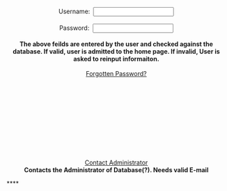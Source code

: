<!DOCTYPE html PUBLIC "-//W3C//DTD XHTML 1.0 Transitional//EN" "http://www.w3.org/TR/xhtml1/DTD/xhtml1-transitional.dtd">
<html xmlns="http://www.w3.org/1999/xhtml">

<head>
<meta content="ja" http-equiv="Content-Language" />
<meta content="text/html; charset=utf-8" http-equiv="Content-Type" />
<title>Nasdaq Ninja Login</title>
<style type="text/css">
.auto-style1 {
	text-align: center;
}
</style>
</head>

<body>

<form method="post">
	<div class="auto-style1">
		Username:&nbsp; <input name="Username" type="text" /><br />
		<br />
		Password:&nbsp; <input name="Password" type="text" /><br />
		<br />
		<strong>The above feilds are entered by the user and checked against the 
		database. If valid, user is admitted to the home page. If invalid, User 
		is asked to reinput informaiton.</strong><br />
		<br />
		<a href="ForgottenPassword.html">Forgotten Password?</a><br />
		<br />
		<br />
		<br />
		<br />
		<br />
		<br />
		<br />
		<br />
		<br />
		<br />
		<br />
		<a href="mailto:placeholder@email.com?subject=Login Issues">Contact 
		Administrator</a><br />
		<strong>Contacts the Administrator of Database(?). Needs valid E-mail</strong></div>
</form>

</body>

</html>
****
